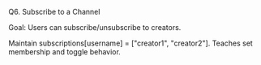 Q6. Subscribe to a Channel

Goal: Users can subscribe/unsubscribe to creators.

Maintain subscriptions[username] = ["creator1", "creator2"].
Teaches set membership and toggle behavior.